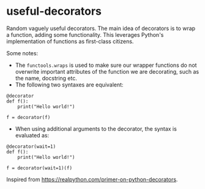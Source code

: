 # useful-decorators
Random vaguely useful decorators.
The main idea of decorators is to wrap a function, adding some functionality. This leverages Python's implementation of functions as first-class citizens.

Some notes:
- The `functools.wraps` is used to make sure our wrapper functions do not overwrite important attributes of the function we are decorating, such as the name, docstring etc. 
- The following two syntaxes are equivalent:
```
@decorator
def f():
    print("Hello world!")

f = decorator(f)
```
- When using additional arguments to the decorator, the syntax is evaluated as:
```
@decorator(wait=1)
def f():
    print("Hello world!")

f = decorator(wait=1)(f)
```



Inspired from https://realpython.com/primer-on-python-decorators.